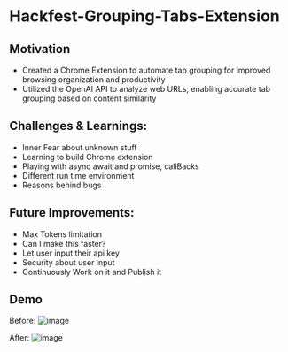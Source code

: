 # Hackfest-Grouping-Tabs-Extension

## Motivation
- Created a Chrome Extension to automate tab grouping for improved browsing organization and productivity
- Utilized the OpenAI API to analyze web URLs, enabling accurate tab grouping based on content similarity

## Challenges & Learnings:
- Inner Fear about unknown stuff 
- Learning to build Chrome extension
- Playing with async await and promise, callBacks
- Different run time environment
- Reasons behind bugs

## Future Improvements:
- Max Tokens limitation
- Can I make this faster?
- Let user input their api key
- Security about user input
- Continuously Work on it and Publish it

## Demo
Before:
![image](https://github.com/GloriaJingCQ/Auto-Tabs-Grouping-Chrome-Extension/assets/87431812/6450313a-e5e9-4ba1-bced-90801265bff6)

After:
![image](https://github.com/GloriaJingCQ/Auto-Tabs-Grouping-Chrome-Extension/assets/87431812/6c62f270-e420-41b2-a2e7-7c63e0ca2cce)
